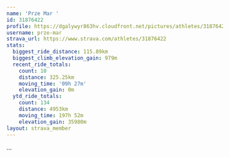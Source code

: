 ```yaml
---
name: 'Prze Mar '
id: 31876422
profile: https://dgalywyr863hv.cloudfront.net/pictures/athletes/31876422/22548952/3/large.jpg
username: prze-mar
strava_url: https://www.strava.com/athletes/31876422
stats:
  biggest_ride_distance: 115.89km
  biggest_climb_elevation_gain: 979m
  recent_ride_totals:
    count: 10
    distance: 325.25km
    moving_time: '09h 27m'
    elevation_gain: 0m
  ytd_ride_totals:
    count: 134
    distance: 4953km
    moving_time: 197h 52m
    elevation_gain: 35980m
layout: strava_member
--- 
```

...
